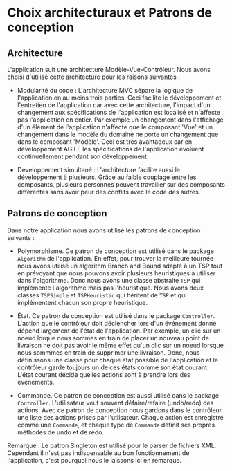 # Choix architecturaux et Patrons de conception

## Architecture

L'application suit une architecture Modèle-Vue-Contrôleur. Nous avons choisi d'utilisé cette architecture pour les raisons suivantes :

- Modularité du code : L'architecture MVC sépare la logique de l'application en au moins trois parties. Ceci facilite le développement et l'entretien de l'application car avec cette architecture, l'impact d'un changement aux spécifications de l'application est localisé et n'affecte pas l'application en entier. Par exemple un changement dans l'affichage d'un élément de l'application n'affecte que le composant 'Vue' et un changement dans le modèle du domaine ne porte un changement que dans le composant 'Modèle'. Ceci est très avantageux car en développement AGILE les spécifications de l'application évoluent continuellement pendant son développement.

- Developpement simultané : L'architecture facilite aussi le développement à plusieurs. Grâce au faible couplage entre les composants, plusieurs personnes peuvent travailler sur des composants différentes sans avoir peur des conflits avec le code des autres.

## Patrons de conception

Dans notre application nous avons utilisé les patrons de conception suivants :

- Polymorphisme. Ce patron de conception est utilisé dans le package `Algorithm` de l'application. En effet, pour trouver la meilleure tournée nous avons utilisé un algorithm Branch and Bound adapté à un TSP tout en prévoyant que nous pouvons avoir plusieurs heuristiques à utiliser dans l'algorithme. Donc nous avons une classe abstraite `TSP` qui implémente l'algorithme mais pas l'heuristique. Nous avons deux classes `TSPSimple` et `TSPHeuristic` qui héritent de `TSP` et qui implémentent chacun son propre heuristique.

- État. Ce patron de conception est utilisé dans le package `Controller`. L'action que le contrôleur doit déclencher lors d'un événement donné dépend largement de l'état de l'application.
Par exemple, un clic sur un noeud lorque nous sommes en train de placer un nouveau point de livraison ne doit pas avoir le même effet qu'un clic sur un noeud lorsque nous sommmes en train de supprimer une livraison. Donc, nous définissons une classe pour chaque état possible de l'application et le contrôleur garde toujours un de ces états comme son état courant. L'état courant décide quelles actions sont à prendre lors des événements.

- Commande. Ce patron de conception est aussi utilisé dans le package `Controller`. L'utilisateur veut souvent défaire/refaire (undo/redo) des actions. Avec ce patron de conception nous gardons dans le contrôleur une liste des actions prises par l'utlisateur. Chaque action est enregistré comme une `Commande`, et chaque type de `Commande` définit ses propres méthodes de undo et de redo.

Remarque : Le patron Singleton est utilisé pour le parser de fichiers XML. Cependant il n'est pas indispensable au bon fonctionnement de l'application, c'est pourquoi nous le laissons ici en remarque.
